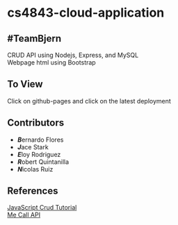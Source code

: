 # cs4843-cloud-application
## #TeamBjern
CRUD API using Nodejs, Express, and MySQL  
Webpage html using Bootstrap

## To View
Click on github-pages and click on the latest deployment

## Contributors
- ***B***ernardo Flores
- ***J***ace Stark
- ***E***loy Rodriguez
- ***R***obert Quintanilla
- ***N***icolas Ruiz

## References
[JavaScript Crud Tutorial](https://javascript.plainenglish.io/basic-html-css-javascript-bootstrap-5-using-external-api-for-crud-operations-1a7349ab95b2)  
[Me Call API](https://www.mecallapi.com/)
